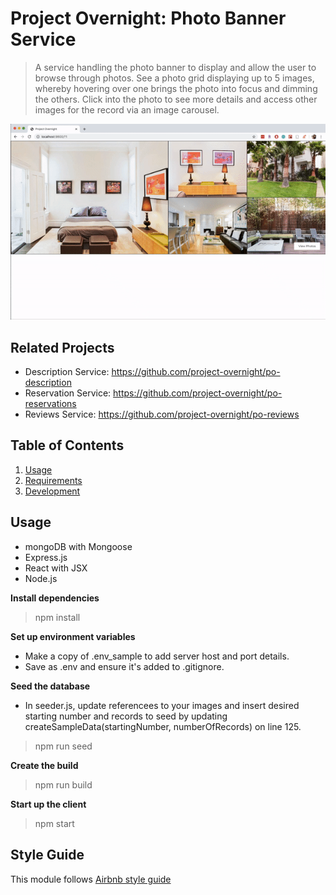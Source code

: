 # Project Overnight: Photo Banner Service

> A service handling the photo banner to display and allow the user to browse through photos. See a photo grid displaying up to 5 images, whereby hovering over one brings the photo into focus and dimming the others. Click into the photo to see more details and access other images for the record via an image carousel.

![Photos Demo](photos_demo.gif)

## Related Projects
  - Description Service: https://github.com/project-overnight/po-description
  - Reservation Service: https://github.com/project-overnight/po-reservations
  - Reviews Service: https://github.com/project-overnight/po-reviews

## Table of Contents

1. [Usage](#Usage)
1. [Requirements](#requirements)
1. [Development](#development)

## Usage
- mongoDB with Mongoose
- Express.js
- React with JSX
- Node.js

**Install dependencies**
> npm install

**Set up environment variables**
- Make a copy of .env_sample to add server host and port details.
- Save as .env and ensure it's added to .gitignore.

**Seed the database**
- In seeder.js, update referencees to your images and insert desired starting number and records to seed by updating createSampleData(startingNumber, numberOfRecords) on line 125.
> npm run seed

**Create the build**
> npm run build

**Start up the client**
> npm start

## Style Guide
This module follows [Airbnb style guide](https://github.com/airbnb/javascript)
